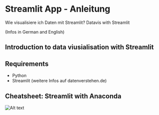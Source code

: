 # Streamlit App - Anleitung

Wie visualisiere ich Daten mit Streamlit?
Datavis with Streamlit

(Infos in German and English)

## Introduction to data viusialisation with Streamlit



## Requirements
- Python
- Streamlit
(weitere Infos auf datenverstehen.de)

## Cheatsheet: Streamlit with Anaconda
<img src="https://datenverstehen.de/wp-content/uploads/2022/12/Streamlit-1_cheatsheet.png" alt="Alt text" title="Optional title">
